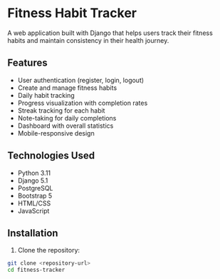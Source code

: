 # Fitness Habit Tracker

A web application built with Django that helps users track their fitness habits and maintain consistency in their health journey.

## Features

- User authentication (register, login, logout)
- Create and manage fitness habits
- Daily habit tracking
- Progress visualization with completion rates
- Streak tracking for each habit
- Note-taking for daily completions
- Dashboard with overall statistics
- Mobile-responsive design

## Technologies Used

- Python 3.11
- Django 5.1
- PostgreSQL
- Bootstrap 5
- HTML/CSS
- JavaScript

## Installation

1. Clone the repository:
```bash
git clone <repository-url>
cd fitness-tracker